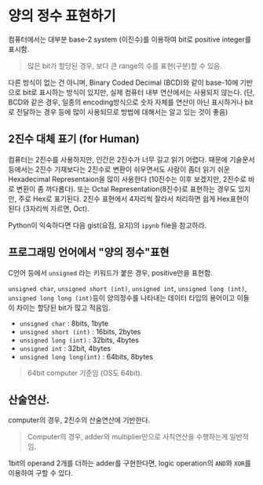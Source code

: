# 양의 정수 표현하기

컴퓨터에서는 대부분 base-2 system (이진수)를 이용하여 bit로 positive integer를 표시함.

> 많은 bit가 할당된 경우, 보다 큰 range의 수를 표현(구분)할 수 있음.

다른 방식이 없는 건 아니며, Binary Coded Decimal (BCD)와 같이 base-10에 기반으로 bit로 표시하는 방식이 있지만, 실제 컴퓨터 내부 연산에서는 사용되지 않는다.
(단, BCD와 같은 경우, 일종의 encoding방식으로 숫자 자체를 연산이 아닌 표시하거나 bit로 전달하는 경우 등에 많이 사용되므로 방법에 대해서는 알고 있는 것이 좋음)

## 2진수 대체 표기 (for Human)

컴퓨터는 2진수를 사용하지만, 인간은 2진수가 너무 길고 읽기 어렵다. 때문에 기술문서등에서는 2진수 기재보다는 2진수로 변환이 쉬우면서도 사람이 좀더 읽기 쉬운 Hexadecimal Representaion을 많이 사용한다 (10진수는 이후 보겠지만, 2진수로 바로 변환이 좀 까다롭다). 또는 Octal Representation(8진수)로 표현하는 경우도 있지만, 주로 Hex로 표기된다. 2진수 표현에서 4자리씩 잘라서 처리하면 쉽게 Hex표현이 된다 (3자리씩 자르면, Oct).

Python이 익숙하다면 다음 gist(요점, 요지)의 `ipynb` file을 참고하라. [](https://gist.github.com/dsaint31x/91c62f92af9e9033edee3283ef0ea319#file-python_numeral_system-ipynb)



## 프로그래밍 언어에서 "양의 정수"표현

C언어 등에서 `unsigned` 라는 키워드가 붙은 경우, positive만을 표현함.

`unsigned char`, `unsigned short (int)`, `unsigned int`, `unsigned long (int)`, `unsigned long long (int)`등이 양의정수를 나타내는 데이터 타입의 용어이고 이들이 차이는 할당된 bit가 많고 적음임.


* `unsigned char` : 8bits, 1byte
* `unsigned short (int)` : 16bits, 2bytes
* `unsigned long (int)` : 32bits, 4bytes
* `unsigned int` : 32bit, 4bytes
* `unsigned long long(int)` : 64bits, 8bytes

> 64bit computer 기준임 (OS도 64bit).

## 산술연산.

computer의 경우, 2진수의 산술연산에 기반한다.

> Computer의 경우, adder와 multiplier만으로 사칙연산을 수행하는게 일반적임.

1bit의 operand 2개를 더하는 adder를 구현한다면, logic operation의 `AND`와 `XOR`를 이용하여 구할 수 있다.



